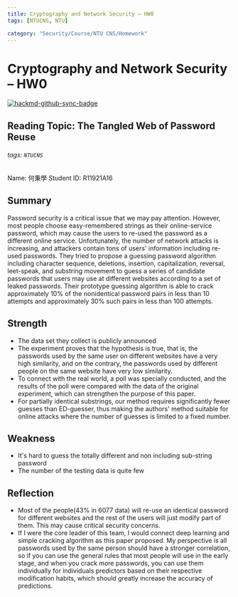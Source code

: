 ```yaml
---
title: Cryptography and Network Security – HW0
tags: [NTUCNS, NTU]

category: "Security/Course/NTU CNS/Homework"
---
```


# Cryptography and Network Security – HW0

[![hackmd-github-sync-badge](https://hackmd.io/_JU7eHmcRF-v8G6yQ3YHWQ/badge)](https://hackmd.io/_JU7eHmcRF-v8G6yQ3YHWQ)

## Reading Topic: The Tangled Web of Password Reuse
###### tags: `NTUCNS`
Name: 何秉學	Student ID: R11921A16

## Summary
Password security is a critical issue that we may pay attention. However, most people choose easy-remembered strings as their online-service password, which may cause the users to re-used the password as a different online service. Unfortunately, the number of network attacks is increasing, and attackers contain tons of users' information including re-used passwords. They tried to propose a guessing password algorithm including character sequence, deletions, insertion, capitalization, reversal, leet-speak, and substring movement to guess a series of candidate passwords that users may use at different websites according to a set of leaked passwords. Their prototype guessing algorithm is able to crack approximately 10% of the nonidentical password pairs in less than 10 attempts and approximately 30% such pairs in less than 100 attempts.


## Strength
* The data set they collect is publicly announced
* The experiment proves that the hypothesis is true, that is, the passwords used by the same user on different websites have a very high similarity, and on the contrary, the passwords used by different people on the same website have very low similarity.
* To connect with the real world, a poll was specially conducted, and the results of the poll were compared with the data of the original experiment, which can strengthen the purpose of this paper.
* For partially identical substrings, our method requires significantly fewer guesses than ED-guesser, thus making the authors' method suitable for online attacks where the number of guesses is limited to a fixed number.


## Weakness
* It's hard to guess the totally different and non including sub-string password
* The number of the testing data is quite few

## Reflection
* Most of the people(43% in 6077 data) will re-use an identical password for different websites and the rest of the users will just modify part of them. This may cause critical security concerns.
* If I were the core leader of this team, I would connect deep learning and simple cracking algorithm as this paper proposed. My perspective is all passwords used by the same person should have a stronger correlation, so if you can use the general rules that most people will use in the early stage, and when you crack more passwords, you can use them individually for individuals predictors based on their respective modification habits, which should greatly increase the accuracy of predictions.
